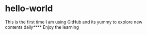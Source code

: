 # hello-world
This is the first time I am using GitHub and its yummy to explore new contents daily****
Enjoy the learning
